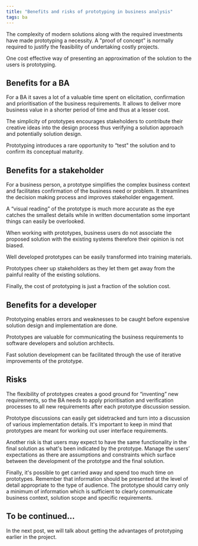 ```yaml
---
title: "Benefits and risks of prototyping in business analysis"
tags: ba
---
```


The complexity of modern solutions along with the required investments have made prototyping a necessity. A "proof of concept" is normally required to justify the feasibility of undertaking costly projects.

One cost effective way of presenting an approximation of the solution to the users is prototyping.

## Benefits for a BA

For a BA it saves a lot of a valuable time spent on elicitation, confirmation and prioritisation of the business requirements. It allows to deliver more business value in a shorter period of time and thus at a lesser cost.

The simplicity of prototypes encourages stakeholders to contribute their creative ideas into the design process thus verifying a solution approach and potentially solution design.

Prototyping introduces a rare opportunity to “test" the solution and to confirm its conceptual maturity.

## Benefits for a stakeholder

For a business person, a prototype simplifies the complex business context and facilitates confirmation of the business need or problem. It streamlines the decision making process and improves stakeholder engagement.

A “visual reading” of the prototype is much more accurate as the eye catches the smallest details while in written documentation some important things can easily be overlooked.

When working with prototypes, business users do not associate the proposed solution with the existing systems therefore their opinion is not biased.

Well developed prototypes can be easily transformed into training materials.

Prototypes cheer up stakeholders as they let them get away from the painful reality of the existing solutions.

Finally, the cost of prototyping is just a fraction of the solution cost.

## Benefits for a developer

Prototyping enables errors and weaknesses to be caught before expensive solution design and implementation are done.

Prototypes are valuable for communicating the business requirements to software developers and solution architects.

Fast solution development can be facilitated through the use of iterative improvements of the prototype.

## Risks

The flexibility of prototypes creates a good ground for “inventing” new requirements, so the BA needs to apply prioritisation and verification processes to all new requirements after each prototype discussion session.

Prototype discussions can easily get sidetracked and turn into a discussion of various implementation details. It's important to keep in mind that prototypes are meant for working out user interface requirements.

Another risk is that users may expect to have the same functionality in the final solution as what's been indicated by the prototype. Manage the users’ expectations as there are assumptions and constraints which surface between the development of the prototype and the final solution.

Finally, it's possible to get carried away and spend too much time on prototypes. Remember that information should be presented at the level of detail appropriate to the type of audience. The prototype should carry only a minimum of information which is sufficient to clearly communicate business context, solution scope and specific requirements.

## To be continued...

In the next post, we will talk about getting the advantages of prototyping earlier in the project.